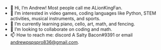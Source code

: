 - 👋 Hi, I’m Andrew! Most people call me ALionKingFan.
- 👀 I’m interested in video games, coding languages like Python, STEM activities, musical instruments, and sports.
- 🌱 I’m currently learning piano, cello, art, math, and fencing.
- 💞️ I’m looking to collaborate on coding and math.
- 📫 How to reach me: discord A Salty Bacon#9391 or email andrewpspspro836@gmail.com.
